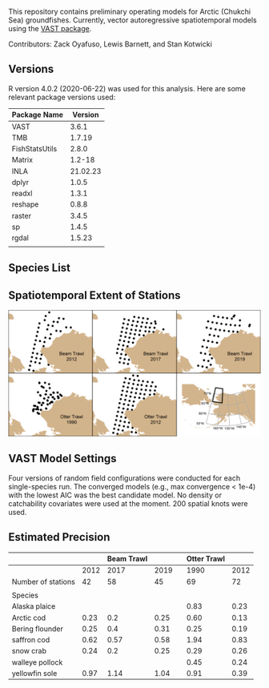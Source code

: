 This repository contains preliminary operating models for Arctic (Chukchi Sea) 
groundfishes. Currently, vector autoregressive spatiotemporal models using the
[VAST package](https://github.com/James-Thorson-NOAA/VAST).

Contributors: Zack Oyafuso, Lewis Barnett, and Stan Kotwicki

## Versions
R version 4.0.2 (2020-06-22) was used for this analysis. Here are some relevant
package versions used:

| Package Name    | Version        |
|-----------------|----------------|
| VAST            | 3.6.1          | 
| TMB             | 1.7.19         |   
| FishStatsUtils  | 2.8.0          | 
| Matrix          | 1.2-18         | 
| INLA            | 21.02.23       | 
| dplyr           | 1.0.5          | 
| readxl          | 1.3.1          | 
| reshape         | 0.8.8          | 
| raster          | 3.4.5          | 
| sp              | 1.4.5          | 
| rgdal           | 1.5.23         | 
|                 |                | 

## Species List

## Spatiotemporal Extent of Stations
![Location of stations for each gear and year surveyed](graphics/map_of_stations.png)

## VAST Model Settings
Four versions of random field configurations were conducted for each 
single-species run. The converged models (e.g., max convergence < 1e-4)
with the lowest AIC was the best candidate model. No density or catchability
covariates were used at the moment. 200 spatial knots were used.

## Estimated Precision
|                            |      | Beam   Trawl |      |   | Otter   Trawl |      |
|----------------------------|------|--------------|------|---|---------------|------|
|                            | 2012 | 2017         | 2019 |   | 1990          | 2012 |
| Number of stations         | 42   | 58           | 45   |   | 69            | 72   |
|                            |      |              |      |   |               |      |
| Species                    |      |              |      |   |               |      |
| Alaska plaice              |      |              |      |   | 0.83          | 0.23 |
| Arctic cod                 | 0.23 | 0.2          | 0.25 |   | 0.60          | 0.13 |
| Bering flounder            | 0.25 | 0.4          | 0.31 |   | 0.25          | 0.19 |
| saffron cod                | 0.62 | 0.57         | 0.58 |   | 1.94          | 0.83 |
| snow crab                  | 0.24 | 0.2          | 0.25 |   | 0.29          | 0.26 |
| walleye pollock            |      |              |      |   | 0.45          | 0.24 |
| yellowfin sole             | 0.97 | 1.14         | 1.04 |   | 0.91          | 0.39 |
